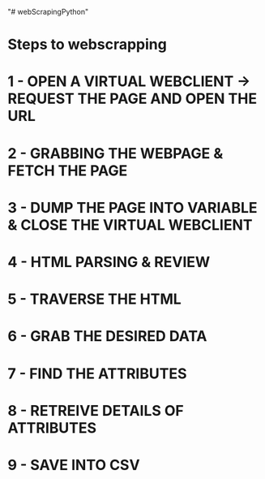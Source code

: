"# webScrapingPython" 

# Steps to webscrapping

# 1 - OPEN A VIRTUAL WEBCLIENT -> REQUEST THE PAGE AND OPEN THE URL
# 2 - GRABBING THE WEBPAGE & FETCH THE PAGE
# 3 - DUMP THE PAGE INTO VARIABLE & CLOSE THE VIRTUAL WEBCLIENT
# 4 - HTML PARSING & REVIEW
# 5 - TRAVERSE THE HTML
# 6 - GRAB THE DESIRED DATA
# 7 - FIND THE ATTRIBUTES
# 8 - RETREIVE DETAILS OF ATTRIBUTES
# 9 - SAVE INTO CSV

